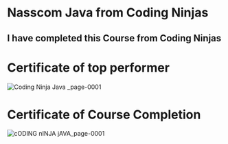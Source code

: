 # Nasscom Java from Coding Ninjas

<h2> I have completed this Course from Coding Ninjas</h2>

# Certificate of top performer

![Coding Ninja Java _page-0001](https://user-images.githubusercontent.com/96954081/158002335-e8893d57-cebe-4246-905f-dd6fc9ef19c9.jpg)


# Certificate  of Course Completion


![cODING nINJA jAVA_page-0001](https://user-images.githubusercontent.com/96954081/158002347-df696a41-7ed3-4d16-8572-71269a524b60.jpg)


